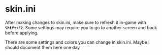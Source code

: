 # skin.ini

After making changes to skin.ini, make sure to refresh it in-game with **`Shift+F2`**. Some settings may require you to go to another screen and back before applying.



There are some settings and colors you can change in skin.ini. Maybe I should document them here one day
